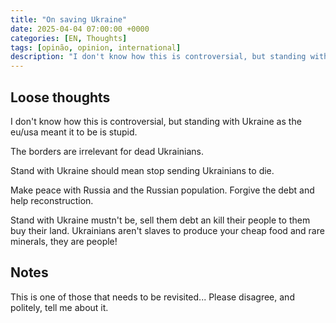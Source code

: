 ```yaml
---
title: "On saving Ukraine"
date: 2025-04-04 07:00:00 +0000
categories: [EN, Thoughts]
tags: [opinão, opinion, international]
description: "I don't know how this is controversial, but standing with Ukraine as the eu/usa meant it to be is stupid."
---
```


## Loose thoughts 

I don't know how this is controversial, but standing with Ukraine as the eu/usa meant it to be is stupid.

The borders are irrelevant for dead Ukrainians.

Stand with Ukraine should mean stop sending  Ukrainians to die.

Make peace with Russia and the Russian population. Forgive the debt and help reconstruction.

Stand with Ukraine mustn't be, sell them debt an kill their people to them buy their land. Ukrainians aren't slaves to produce your cheap food and rare minerals, they are people!

## Notes

This is one of those that needs to be revisited...
Please disagree, and politely, tell me about it.
